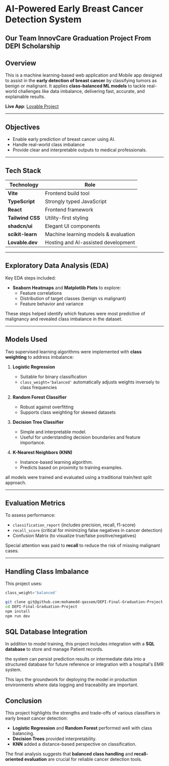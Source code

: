 # AI-Powered Early Breast Cancer Detection System 
## Our Team InnovCare Graduation Project From DEPI Scholarship

##  Overview

This is a machine learning-based web application and Mobile app designed to assist in the **early detection of breast cancer** by classifying tumors as benign or malignant. It applies **class-balanced ML models** to tackle real-world challenges like data imbalance, delivering fast, accurate, and explainable results.

 **Live App**: [Lovable Project](https://lovable.dev/projects/9d542c4e-2ce7-43d7-8e3d-8a8bdab77799)

---

##  Objectives

- Enable early prediction of breast cancer using AI.
- Handle real-world class imbalance 
- Provide clear and interpretable outputs to medical professionals.

---

##  Tech Stack

| Technology       | Role                                   |
|------------------|----------------------------------------|
| **Vite**         | Frontend build tool                    |
| **TypeScript**   | Strongly typed JavaScript              |
| **React**        | Frontend framework                     |
| **Tailwind CSS** | Utility-first styling                  |
| **shadcn/ui**    | Elegant UI components                  |
| **scikit-learn** | Machine learning models & evaluation   |
| **Lovable.dev**  | Hosting and AI-assisted development    |

---

##  Exploratory Data Analysis (EDA)

Key EDA steps included:

- **Seaborn Heatmaps** and **Matplotlib Plots** to explore:
  - Feature correlations
  - Distribution of target classes (benign vs malignant)
  - Feature behavior and variance

These steps helped identify which features were most predictive of malignancy and revealed class imbalance in the dataset.

---

##  Models Used

Two supervised learning algorithms were implemented with **class weighting** to address imbalance:

1. **Logistic Regression**
   - Suitable for binary classification
   - `class_weight='balanced'` automatically adjusts weights inversely to class frequencies

2. **Random Forest Classifier**
   - Robust against overfitting
   - Supports class weighting for skewed datasets
  
3. **Decision Tree Classifier**
   - Simple and interpretable model.
   - Useful for understanding decision boundaries and feature importance.

4. **K-Nearest Neighbors (KNN)**
   - Instance-based learning algorithm.
   - Predicts based on proximity to training examples.

all models were trained and evaluated using a traditional train/test split approach.

---

## Evaluation Metrics

To assess performance:

-  `classification_report` (includes precision, recall, f1-score)
-  `recall_score` (critical for minimizing false negatives in cancer detection)
-  Confusion Matrix (to visualize true/false positive/negatives)

Special attention was paid to **recall** to reduce the risk of missing malignant cases.

---

##  Handling Class Imbalance

This project uses:
```python
class_weight='balanced'
```

```bash
git clone git@github.com:mohamedd-qassem/DEPI-Final-Graduation-Project.git
cd DEPI-Final-Graduation-Project
npm install
npm run dev
```

##  SQL Database Integration

In addition to model training, this project includes integration with a **SQL database** to store and manage  Patient records.

 the system can persist prediction results or intermediate data into a structured database for future reference or integration with a hospital's EMR system.

This lays the groundwork for deploying the model in production environments where data logging and traceability are important.


##  Conclusion

This project highlights the strengths and trade-offs of various classifiers in early breast cancer detection:

- **Logistic Regression** and **Random Forest** performed well with class balancing.
- **Decision Trees** provided interpretability.
- **KNN** added a distance-based perspective on classification.

The final analysis suggests that **balanced class handling** and **recall-oriented evaluation** are crucial for reliable cancer detection tools.

